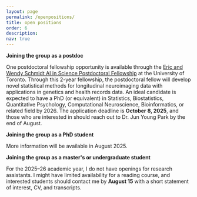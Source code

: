 ```yaml
---
layout: page
permalink: /openpositions/
title: open positions
order: 6
description:  
nav: true
---
```

 

**Joining the group as a postdoc**

One postdoctoral fellowship opportunity is available through the [Eric and Wendy Schmidt AI in Science Postdoctoral Fellowship](https://schmidtfellows.utoronto.ca/) at the University of Toronto. Through this 2-year fellowship, the postdoctoral fellow will develop novel statistical methods for longitudinal neuroimaging data with applications in genetics and health records data. An ideal candidate is expected to have a PhD (or equivalent) in Statistics, Biostatistics, Quantitative Psychology, Computational Neuroscience, Bioinformatics, or related field by 2026. The application deadline is **October 8, 2025**, and those who are interested in should reach out to Dr. Jun Young Park by the end of August. 

​**Joining the group as a PhD student**

More information will be available in August 2025.

​**Joining the group as a master's or undergraduate student**

For the 2025–26 academic year, I do not have openings for research assistants. I might have limited availability for a reading course, and interested students should contact me by **August 15** with a short statement of interest, CV, and transcripts.
